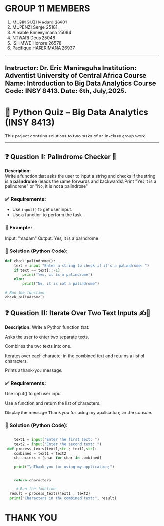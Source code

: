 # GROUP 11 MEMBERS
1. MUSINGUZI Medard 26601
2. MUPENZI Serge 25181
3. Aimable Bimenyimana 25094
4. NTWARI Deus 25048
5. ISHIMWE Honore 26578
6. Pacifique HARERIMANA 26937


---
### 
**Instructor**: Dr. Eric Maniraguha
**Institution**: Adventist University of Central Africa
**Course Name**: Introduction to Big Data Analytics 
**Course Code**: INSY 8413.
**Date**: 6th, July,2025.
---

# 🧠 Python Quiz – Big Data Analytics (INSY 8413)

This project contains solutions to two tasks of an in-class group work 

---

## ❓ Question II: Palindrome Checker 🔁

**Description:**  
Write a function that asks the user to input a string and checks if the string is a **palindrome** (reads the same forwards and backwards).Print "Yes,it is a palindrone"
or "No, it is not a palindrone"

### ✅ Requirements:
- Use `input()` to get user input.
- Use a function to perform the task.

### 🧪 Example:
Input: "madam"
Output: Yes, it is a palindrome



### 🧾 Solution (Python Code):
```python
def check_palindrome():
    text = input("Enter a string to check if it's a palindrome: ")
    if text == text[::-1]:
        print("Yes, it is a palindrome")
    else:
        print("No, it is not a palindrome")

# Run the function
check_palindrome()

```

## ❓ Question III: Iterate Over Two Text Inputs ✍️🔡

**Description:**
Write a Python function that:

Asks the user to enter two separate texts.

Combines the two texts into one.

Iterates over each character in the combined text and returns a list of characters.

Prints a thank-you message.

### ✅ Requirements:
Use input() to get user input.

Use a function and return the list of characters.

Display the message Thank you for using my application; on the console.

### 🧾 Solution (Python Code):
```python

    text1 = input("Enter the first text: ")
    text2 = input("Enter the second text: ")
 def process_texts(text1,str ; text2,str):
    combined = text1 + text2
    characters = [char for char in combined]

    print("\nThank you for using my application;")
    

    return characters

     # Run the function
  result = process_texts(text1 , text2)
  print("Characters in the combined text:", result)

```
# THANK YOU

